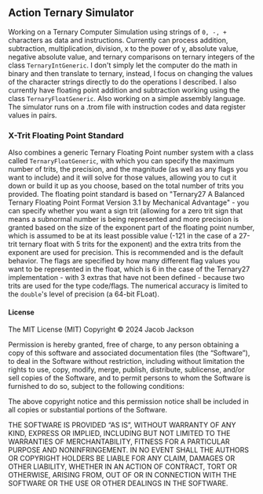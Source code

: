 ## Action Ternary Simulator ##
Working on a Ternary Computer Simulation using strings of ```0, -, +``` characters as data and instructions.
Currently can process addition, subtraction, multiplication, division, x to the power of y, absolute value, negative absolute value, and ternary comparisons on ternary integers of the class ```TernaryIntGeneric```.
I don't simply let the computer do the math in binary and then translate to ternary, instead, I focus on changing the values of the character strings directly to do the operations I described. I also currently have floating point addition and subtraction working using the class ```TernaryFloatGeneric```. Also working on a simple assembly language. The simulator runs on a .trom file with instruction codes and data register values in pairs.

### X-Trit Floating Point Standard ###
Also combines a generic Ternary Floating Point number system with a class called ```TernaryFloatGeneric```, with which you can specify the maximum number of trits, the precision, and the magnitude 
(as well as any flags you want to include) and it will solve for those values, allowing you to cut it down or build it up as you choose, based on the total number of trits you provided. The floating point 
standard is based on "Ternary27 A Balanced Ternary Floating Point Format Version 3.1 by Mechanical Advantage" - you can specify whether you want a sign trit (allowing for a zero trit sign that means a 
subnormal number is being represented and more precision is granted based on the size of the exponent part of the floating point number, which is assumed to be at its least possible value (-121 in 
the case of a 27-trit ternary float with 5 trits for the exponent) and the extra trits from the exponent are used for precision. This is recommended and is the default behavior. The flags are specified by how many different flag values you want to be represented in the float, which is 6 in the case of the Ternary27 implementation - with 3 extras that have not been defined - because two trits are used for the type code/flags. 
The numerical accuracy is limited to the `double`'s level of precision (a 64-bit FLoat).

#### License ####
The MIT License (MIT)
Copyright © 2024 Jacob Jackson

Permission is hereby granted, free of charge, to any person obtaining a copy of this software and associated documentation files (the “Software”), to deal in the Software without restriction, including without limitation the rights to use, copy, modify, merge, publish, distribute, sublicense, and/or sell copies of the Software, and to permit persons to whom the Software is furnished to do so, subject to the following conditions:

The above copyright notice and this permission notice shall be included in all copies or substantial portions of the Software.

THE SOFTWARE IS PROVIDED “AS IS”, WITHOUT WARRANTY OF ANY KIND, EXPRESS OR IMPLIED, INCLUDING BUT NOT LIMITED TO THE WARRANTIES OF MERCHANTABILITY, FITNESS FOR A PARTICULAR PURPOSE AND NONINFRINGEMENT. IN NO EVENT SHALL THE AUTHORS OR COPYRIGHT HOLDERS BE LIABLE FOR ANY CLAIM, DAMAGES OR OTHER LIABILITY, WHETHER IN AN ACTION OF CONTRACT, TORT OR OTHERWISE, ARISING FROM, OUT OF OR IN CONNECTION WITH THE SOFTWARE OR THE USE OR OTHER DEALINGS IN THE SOFTWARE.
